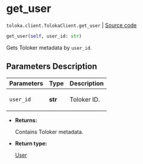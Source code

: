 # get_user
`toloka.client.TolokaClient.get_user` | [Source code](https://github.com/Toloka/toloka-kit/blob/v1.1.0.post1/src/client/__init__.py#L3222)

```python
get_user(self, user_id: str)
```

Gets Toloker metadata by `user_id`.

## Parameters Description

| Parameters | Type | Description |
| :----------| :----| :-----------|
`user_id`|**str**|<p>Toloker ID.</p>

* **Returns:**

  Contains Toloker metadata.

* **Return type:**

  [User](toloka.client.user.User.md)
